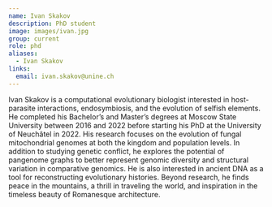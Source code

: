 ```yaml
---
name: Ivan Skakov
description: PhD student
image: images/ivan.jpg
group: current
role: phd
aliases:
  - Ivan Skakov
links:
  email: ivan.skakov@unine.ch
---
```


Ivan Skakov is a computational evolutionary biologist interested in host-parasite interactions, endosymbiosis, and the evolution of selfish elements. He completed his Bachelor’s and Master’s degrees at Moscow State University between 2016 and 2022 before starting his PhD at the University of Neuchâtel in 2022. His research focuses on the evolution of fungal mitochondrial genomes at both the kingdom and population levels. In addition to studying genetic conflict, he explores the potential of pangenome graphs to better represent genomic diversity and structural variation in comparative genomics. He is also interested in ancient DNA as a tool for reconstructing evolutionary histories. Beyond research, he finds peace in the mountains, a thrill in traveling the world, and inspiration in the timeless beauty of Romanesque architecture.
